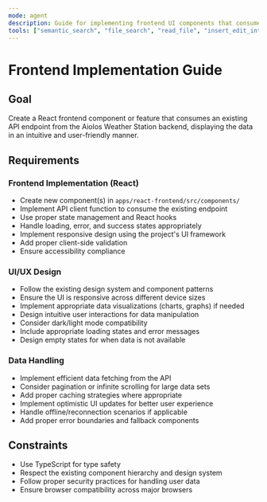 ```yaml
---
mode: agent
description: Guide for implementing frontend UI components that consume existing backend APIs
tools: ["semantic_search", "file_search", "read_file", "insert_edit_into_file", "replace_string_in_file", "run_in_terminal"]
---
```

# Frontend Implementation Guide

## Goal
Create a React frontend component or feature that consumes an existing API endpoint from the Aiolos Weather Station backend, displaying the data in an intuitive and user-friendly manner.

## Requirements

### Frontend Implementation (React)
- Create new component(s) in `apps/react-frontend/src/components/`
- Implement API client function to consume the existing endpoint
- Use proper state management and React hooks
- Handle loading, error, and success states appropriately
- Implement responsive design using the project's UI framework
- Add proper client-side validation
- Ensure accessibility compliance

### UI/UX Design
- Follow the existing design system and component patterns
- Ensure the UI is responsive across different device sizes
- Implement appropriate data visualizations (charts, graphs) if needed
- Design intuitive user interactions for data manipulation
- Consider dark/light mode compatibility
- Include appropriate loading states and error messages
- Design empty states for when data is not available

### Data Handling
- Implement efficient data fetching from the API
- Consider pagination or infinite scrolling for large data sets
- Add proper caching strategies where appropriate
- Implement optimistic UI updates for better user experience
- Handle offline/reconnection scenarios if applicable
- Add proper error boundaries and fallback components

## Constraints
- Use TypeScript for type safety
- Respect the existing component hierarchy and design system
- Follow proper security practices for handling user data
- Ensure browser compatibility across major browsers